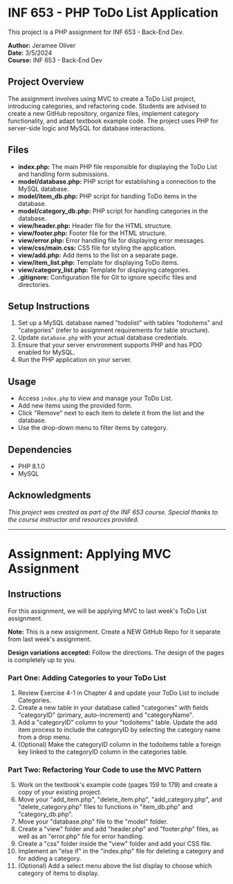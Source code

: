 # INF 653 - PHP ToDo List Application

This project is a PHP assignment for INF 653 - Back-End Dev.

**Author:** Jeramee Oliver  
**Date:** 3/5/2024  
**Course:** INF 653 - Back-End Dev

## Project Overview

The assignment involves using MVC to create a ToDo List project, introducing categories, and refactoring code. Students are advised to create a new GitHub repository, organize files, implement category functionality, and adapt textbook example code. The project uses PHP for server-side logic and MySQL for database interactions.

## Files

- **index.php:** The main PHP file responsible for displaying the ToDo List and handling form submissions.
- **model/database.php:** PHP script for establishing a connection to the MySQL database.
- **model/item_db.php:** PHP script for handling ToDo items in the database.
- **model/category_db.php:** PHP script for handling categories in the database.
- **view/header.php:** Header file for the HTML structure.
- **view/footer.php:** Footer file for the HTML structure.
- **view/error.php:** Error handling file for displaying error messages.
- **view/css/main.css:** CSS file for styling the application.
- **view/add.php:** Add items to the list on a separate page.
- **view/item_list.php:** Template for displaying ToDo items.
- **view/category_list.php:** Template for displaying categories.
- **.gitignore:** Configuration file for Git to ignore specific files and directories.

## Setup Instructions

1. Set up a MySQL database named "todolist" with tables "todoitems" and "categories" (refer to assignment requirements for table structure).
2. Update `database.php` with your actual database credentials.
3. Ensure that your server environment supports PHP and has PDO enabled for MySQL.
4. Run the PHP application on your server.

## Usage

- Access `index.php` to view and manage your ToDo List.
- Add new items using the provided form.
- Click "Remove" next to each item to delete it from the list and the database.
- Use the drop-down menu to filter items by category.

## Dependencies

- PHP 8.1.0
- MySQL

## Acknowledgments

*This project was created as part of the INF 653 course. Special thanks to the course instructor and resources provided.*

---

# Assignment: Applying MVC Assignment

## Instructions

For this assignment, we will be applying MVC to last week's ToDo List assignment.

**Note:** This is a new assignment. Create a NEW GitHub Repo for it separate from last week's assignment.

**Design variations accepted:** Follow the directions. The design of the pages is completely up to you.

### Part One: Adding Categories to your ToDo List

1. Review Exercise 4-1 in Chapter 4 and update your ToDo List to include Categories.
2. Create a new table in your database called "categories" with fields "categoryID" (primary, auto-increment) and "categoryName".
3. Add a "categoryID" column to your "todoitems" table. Update the add item process to include the categoryID by selecting the category name from a drop menu.
4. (Optional) Make the categoryID column in the todoitems table a foreign key linked to the categoryID column in the categories table.

### Part Two: Refactoring Your Code to use the MVC Pattern

5. Work on the textbook's example code (pages 159 to 179) and create a copy of your existing project.
6. Move your "add_item.php", "delete_item.php", "add_category.php", and "delete_category.php" files to functions in "item_db.php" and "category_db.php".
7. Move your "database.php" file to the "model" folder.
8. Create a "view" folder and add "header.php" and "footer.php" files, as well as an "error.php" file for error handling.
9. Create a "css" folder inside the "view" folder and add your CSS file.
10. Implement an "else if" in the "index.php" file for deleting a category and for adding a category.
11. (Optional) Add a select menu above the list display to choose which category of items to display.
